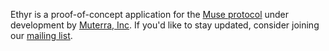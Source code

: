 Ethyr is a proof-of-concept application for the [Muse protocol](https://github.com/Muterra/doc-muse) under development by [Muterra, Inc](https://www.muterra.io). If you'd like to stay updated, consider joining our [mailing list](https://www.ethyr.net/mailing-signup.html).

